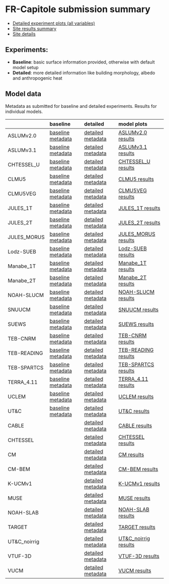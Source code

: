 
# FR-Capitole submission summary

 - [Detailed experiment plots (all variables)](./detailed/index.md)
 - [Site results summary](./PLUMBER/index.md)
 - [Site details](https://urban-plumber.github.io/FR-Capitole/)

## Experiments: 

 - **Baseline**: basic surface information provided, otherwise with default model setup
 - **Detailed**: more detailed information like building morphology, albedo and anthropogenic heat

## Model data

Metadata as submitted for baseline and detailed experiments. Results for individual models.

|              | baseline                                                                     | detailed                                                                       | model plots                                     |
|:-------------|:-----------------------------------------------------------------------------|:-------------------------------------------------------------------------------|:------------------------------------------------|
| ASLUMv2.0    | [baseline metadata](./ASLUMv2.0/ASLUMv2.0_FR-Capitole_baseline_attrs.md)     | [detailed metadata](./ASLUMv2.0/ASLUMv2.0_FR-Capitole_detailed_attrs.md)       | [ASLUMv2.0 results](./ASLUMv2.0/index.md)       |
| ASLUMv3.1    | [baseline metadata](./ASLUMv3.1/ASLUMv3.1_FR-Capitole_baseline_attrs.md)     | [detailed metadata](./ASLUMv3.1/ASLUMv3.1_FR-Capitole_detailed_attrs.md)       | [ASLUMv3.1 results](./ASLUMv3.1/index.md)       |
| CHTESSEL_U   | [baseline metadata](./CHTESSEL_U/CHTESSEL_U_FR-Capitole_baseline_attrs.md)   | [detailed metadata](./CHTESSEL_U/CHTESSEL_U_FR-Capitole_detailed_attrs.md)     | [CHTESSEL_U results](./CHTESSEL_U/index.md)     |
| CLMU5        | [baseline metadata](./CLMU5/CLMU5_FR-Capitole_baseline_attrs.md)             | [detailed metadata](./CLMU5/CLMU5_FR-Capitole_detailed_attrs.md)               | [CLMU5 results](./CLMU5/index.md)               |
| CLMU5VEG     | [baseline metadata](./CLMU5VEG/CLMU5VEG_FR-Capitole_baseline_attrs.md)       | [detailed metadata](./CLMU5VEG/CLMU5VEG_FR-Capitole_detailed_attrs.md)         | [CLMU5VEG results](./CLMU5VEG/index.md)         |
| JULES_1T     | [baseline metadata](./JULES_1T/JULES_1T_FR-Capitole_baseline_attrs.md)       | [detailed metadata](./JULES_1T/JULES_1T_FR-Capitole_detailed_attrs.md)         | [JULES_1T results](./JULES_1T/index.md)         |
| JULES_2T     | [baseline metadata](./JULES_2T/JULES_2T_FR-Capitole_baseline_attrs.md)       | [detailed metadata](./JULES_2T/JULES_2T_FR-Capitole_detailed_attrs.md)         | [JULES_2T results](./JULES_2T/index.md)         |
| JULES_MORUS  | [baseline metadata](./JULES_MORUS/JULES_MORUS_FR-Capitole_baseline_attrs.md) | [detailed metadata](./JULES_MORUS/JULES_MORUS_FR-Capitole_detailed_attrs.md)   | [JULES_MORUS results](./JULES_MORUS/index.md)   |
| Lodz-SUEB    | [baseline metadata](./Lodz-SUEB/Lodz-SUEB_FR-Capitole_baseline_attrs.md)     | [detailed metadata](./Lodz-SUEB/Lodz-SUEB_FR-Capitole_detailed_attrs.md)       | [Lodz-SUEB results](./Lodz-SUEB/index.md)       |
| Manabe_1T    | [baseline metadata](./Manabe_1T/Manabe_1T_FR-Capitole_baseline_attrs.md)     | [detailed metadata](./Manabe_1T/Manabe_1T_FR-Capitole_detailed_attrs.md)       | [Manabe_1T results](./Manabe_1T/index.md)       |
| Manabe_2T    | [baseline metadata](./Manabe_2T/Manabe_2T_FR-Capitole_baseline_attrs.md)     | [detailed metadata](./Manabe_2T/Manabe_2T_FR-Capitole_detailed_attrs.md)       | [Manabe_2T results](./Manabe_2T/index.md)       |
| NOAH-SLUCM   | [baseline metadata](./NOAH-SLUCM/NOAH-SLUCM_FR-Capitole_baseline_attrs.md)   | [detailed metadata](./NOAH-SLUCM/NOAH-SLUCM_FR-Capitole_detailed_attrs.md)     | [NOAH-SLUCM results](./NOAH-SLUCM/index.md)     |
| SNUUCM       | [baseline metadata](./SNUUCM/SNUUCM_FR-Capitole_baseline_attrs.md)           | [detailed metadata](./SNUUCM/SNUUCM_FR-Capitole_detailed_attrs.md)             | [SNUUCM results](./SNUUCM/index.md)             |
| SUEWS        | [baseline metadata](./SUEWS/SUEWS_FR-Capitole_baseline_attrs.md)             | [detailed metadata](./SUEWS/SUEWS_FR-Capitole_detailed_attrs.md)               | [SUEWS results](./SUEWS/index.md)               |
| TEB-CNRM     | [baseline metadata](./TEB-CNRM/TEB-CNRM_FR-Capitole_baseline_attrs.md)       | [detailed metadata](./TEB-CNRM/TEB-CNRM_FR-Capitole_detailed_attrs.md)         | [TEB-CNRM results](./TEB-CNRM/index.md)         |
| TEB-READING  | [baseline metadata](./TEB-READING/TEB-READING_FR-Capitole_baseline_attrs.md) | [detailed metadata](./TEB-READING/TEB-READING_FR-Capitole_detailed_attrs.md)   | [TEB-READING results](./TEB-READING/index.md)   |
| TEB-SPARTCS  | [baseline metadata](./TEB-SPARTCS/TEB-SPARTCS_FR-Capitole_baseline_attrs.md) | [detailed metadata](./TEB-SPARTCS/TEB-SPARTCS_FR-Capitole_detailed_attrs.md)   | [TEB-SPARTCS results](./TEB-SPARTCS/index.md)   |
| TERRA_4.11   | [baseline metadata](./TERRA_4.11/TERRA_4.11_FR-Capitole_baseline_attrs.md)   | [detailed metadata](./TERRA_4.11/TERRA_4.11_FR-Capitole_detailed_attrs.md)     | [TERRA_4.11 results](./TERRA_4.11/index.md)     |
| UCLEM        | [baseline metadata](./UCLEM/UCLEM_FR-Capitole_baseline_attrs.md)             | [detailed metadata](./UCLEM/UCLEM_FR-Capitole_detailed_attrs.md)               | [UCLEM results](./UCLEM/index.md)               |
| UT&C         | [baseline metadata](./UT&C/UT&C_FR-Capitole_baseline_attrs.md)               | [detailed metadata](./UT&C/UT&C_FR-Capitole_detailed_attrs.md)                 | [UT&C results](./UT&C/index.md)                 |
| CABLE        |                                                                              | [detailed metadata](./CABLE/CABLE_FR-Capitole_detailed_attrs.md)               | [CABLE results](./CABLE/index.md)               |
| CHTESSEL     |                                                                              | [detailed metadata](./CHTESSEL/CHTESSEL_FR-Capitole_detailed_attrs.md)         | [CHTESSEL results](./CHTESSEL/index.md)         |
| CM           |                                                                              | [detailed metadata](./CM/CM_FR-Capitole_detailed_attrs.md)                     | [CM results](./CM/index.md)                     |
| CM-BEM       |                                                                              | [detailed metadata](./CM-BEM/CM-BEM_FR-Capitole_detailed_attrs.md)             | [CM-BEM results](./CM-BEM/index.md)             |
| K-UCMv1      |                                                                              | [detailed metadata](./K-UCMv1/K-UCMv1_FR-Capitole_detailed_attrs.md)           | [K-UCMv1 results](./K-UCMv1/index.md)           |
| MUSE         |                                                                              | [detailed metadata](./MUSE/MUSE_FR-Capitole_detailed_attrs.md)                 | [MUSE results](./MUSE/index.md)                 |
| NOAH-SLAB    |                                                                              | [detailed metadata](./NOAH-SLAB/NOAH-SLAB_FR-Capitole_detailed_attrs.md)       | [NOAH-SLAB results](./NOAH-SLAB/index.md)       |
| TARGET       |                                                                              | [detailed metadata](./TARGET/TARGET_FR-Capitole_detailed_attrs.md)             | [TARGET results](./TARGET/index.md)             |
| UT&C_noirrig |                                                                              | [detailed metadata](./UT&C_noirrig/UT&C_noirrig_FR-Capitole_detailed_attrs.md) | [UT&C_noirrig results](./UT&C_noirrig/index.md) |
| VTUF-3D      |                                                                              | [detailed metadata](./VTUF-3D/VTUF-3D_FR-Capitole_detailed_attrs.md)           | [VTUF-3D results](./VTUF-3D/index.md)           |
| VUCM         |                                                                              | [detailed metadata](./VUCM/VUCM_FR-Capitole_detailed_attrs.md)                 | [VUCM results](./VUCM/index.md)                 |

